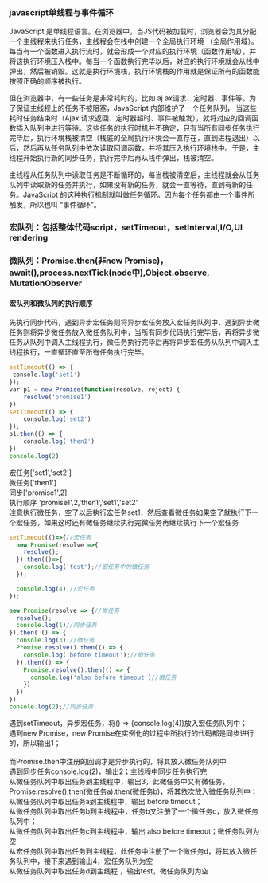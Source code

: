 ### javascript单线程与事件循环
JavaScript 是单线程语言。在浏览器中，当JS代码被加载时，浏览器会为其分配一个主线程来执行任务，主线程会在栈中创建一个全局执行环境 （全局作用域）。每当有一个函数进入执行流时，就会形成一个对应的执行环境（函数作用域），并将该执行环境压入栈中。每当一个函数执行完毕以后，对应的执行环境就会从栈中弹出，然后被销毁。这就是执行环境栈，执行环境栈的作用就是保证所有的函数能按照正确的顺序被执行。

但在浏览器中，有一些任务是非常耗时的，比如 aj  ax请求、定时器、事件等。为了保证主线程上的任务不被阻塞，JavaScript 内部维护了一个任务队列， 当这些耗时任务结束时（Ajax 请求返回、定时器超时、事件被触发），就将对应的回调函数插入队列中进行等待。这些任务的执行时机并不确定，只有当所有同步任务执行完毕后，执行环境栈被清空（栈底的全局执行环境会一直存在，直到进程退出）以后，然后再从任务队列中依次读取回调函数，并将其压入执行环境栈中。于是，主线程开始执行新的同步任务，执行完毕后再从栈中弹出，栈被清空。

主线程从任务队列中读取任务是不断循环的，每当栈被清空后，主线程就会从任务队列中读取新的任务并执行，如果没有新的任务，就会一直等待，直到有新的任务。JavaScript 的这种执行机制就叫做任务循环。因为每个任务都由一个事件所触发，所以也叫 “事件循环”。

### 宏队列：包括整体代码script，setTimeout，setInterval,I/O,UI rendering

### 微队列：Promise.then(非new Promise)，await(),process.nextTick(node中),Object.observe, MutationObserver

#### 宏队列和微队列的执行顺序
先执行同步代码，遇到异步宏任务则将异步宏任务放入宏任务队列中，遇到异步微任务则将异步微任务放入微任务队列中，当所有同步代码执行完毕后，再将异步微任务从队列中调入主线程执行，微任务执行完毕后再将异步宏任务从队列中调入主线程执行，一直循环直至所有任务执行完毕。
```js
setTimeout(() => {
 console.log('set1')   
});
var p1 = new Promise(function(resolve, reject) {
    resolve('promise1')
})
setTimeout(() => {
    console.log('set2')
});
p1.then(() => {
    console.log('then1')
})
console.log(2)
```
宏任务['set1','set2']<br/>
微任务['then1']<br/>
同步['promise1',2]<br/>
执行顺序 'promise1',2,'then1','set1','set2'<br/>
注意执行微任务，空了以后执行宏任务set1，然后查看微任务如果空了就执行下一个宏任务，如果这时还有微任务继续执行完微任务再继续执行下一个宏任务

```js
setTimeout(()=>{//宏任务
  new Promise(resolve =>{
  	resolve();
  }).then(()=>{
  	console.log('test');//宏任务中的微任务
  });

  console.log(4);//宏任务
});

new Promise(resolve => {//微任务
  resolve();
  console.log(1)//同步任务
}).then( () => {
  console.log(3);//微任务
  Promise.resolve().then(() => {
    console.log('before timeout');//微任务
  }).then(() => {
    Promise.resolve().then(() => {
      console.log('also before timeout')//微任务
    })
  })
})
console.log(2);//同步任务

```
遇到setTimeout，异步宏任务，将() => {console.log(4)}放入宏任务队列中；<br/>
遇到new Promise，new Promise在实例化的过程中所执行的代码都是同步进行的，所以输出1；<br/><br/>
而Promise.then中注册的回调才是异步执行的，将其放入微任务队列中<br/>
遇到同步任务console.log(2)，输出2；主线程中同步任务执行完<br/>
从微任务队列中取出任务到主线程中，输出3，此微任务中又有微任务，Promise.resolve().then(微任务a).then(微任务b)，将其依次放入微任务队列中；<br/>
从微任务队列中取出任务a到主线程中，输出 before timeout；<br/>
从微任务队列中取出任务b到主线程中，任务b又注册了一个微任务c，放入微任务队列中；<br/>
从微任务队列中取出任务c到主线程中，输出 also before timeout；微任务队列为空<br/>
从宏任务队列中取出任务到主线程，此任务中注册了一个微任务d，将其放入微任务队列中，接下来遇到输出4，宏任务队列为空<br/>
从微任务队列中取出任务d到主线程 ，输出test，微任务队列为空
